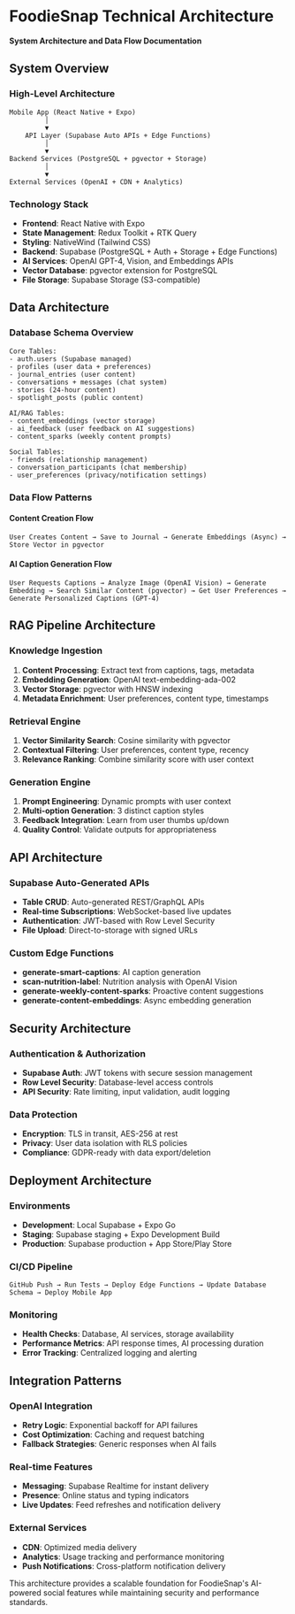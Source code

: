 # FoodieSnap Technical Architecture

**System Architecture and Data Flow Documentation**

## System Overview

### High-Level Architecture
```
Mobile App (React Native + Expo)
         │
         ▼
    API Layer (Supabase Auto APIs + Edge Functions)
         │
         ▼
Backend Services (PostgreSQL + pgvector + Storage)
         │
         ▼
External Services (OpenAI + CDN + Analytics)
```

### Technology Stack
- **Frontend**: React Native with Expo
- **State Management**: Redux Toolkit + RTK Query  
- **Styling**: NativeWind (Tailwind CSS)
- **Backend**: Supabase (PostgreSQL + Auth + Storage + Edge Functions)
- **AI Services**: OpenAI GPT-4, Vision, and Embeddings APIs
- **Vector Database**: pgvector extension for PostgreSQL
- **File Storage**: Supabase Storage (S3-compatible)

## Data Architecture

### Database Schema Overview
```
Core Tables:
- auth.users (Supabase managed)
- profiles (user data + preferences)
- journal_entries (user content)
- conversations + messages (chat system)
- stories (24-hour content)
- spotlight_posts (public content)

AI/RAG Tables:
- content_embeddings (vector storage)
- ai_feedback (user feedback on AI suggestions)
- content_sparks (weekly content prompts)

Social Tables:
- friends (relationship management)
- conversation_participants (chat membership)
- user_preferences (privacy/notification settings)
```

### Data Flow Patterns

#### Content Creation Flow
```
User Creates Content → Save to Journal → Generate Embeddings (Async) → Store Vector in pgvector
```

#### AI Caption Generation Flow  
```
User Requests Captions → Analyze Image (OpenAI Vision) → Generate Embedding → Search Similar Content (pgvector) → Get User Preferences → Generate Personalized Captions (GPT-4)
```

## RAG Pipeline Architecture

### Knowledge Ingestion
1. **Content Processing**: Extract text from captions, tags, metadata
2. **Embedding Generation**: OpenAI text-embedding-ada-002
3. **Vector Storage**: pgvector with HNSW indexing
4. **Metadata Enrichment**: User preferences, content type, timestamps

### Retrieval Engine
1. **Vector Similarity Search**: Cosine similarity with pgvector
2. **Contextual Filtering**: User preferences, content type, recency
3. **Relevance Ranking**: Combine similarity score with user context

### Generation Engine
1. **Prompt Engineering**: Dynamic prompts with user context
2. **Multi-option Generation**: 3 distinct caption styles
3. **Feedback Integration**: Learn from user thumbs up/down
4. **Quality Control**: Validate outputs for appropriateness

## API Architecture

### Supabase Auto-Generated APIs
- **Table CRUD**: Auto-generated REST/GraphQL APIs
- **Real-time Subscriptions**: WebSocket-based live updates
- **Authentication**: JWT-based with Row Level Security
- **File Upload**: Direct-to-storage with signed URLs

### Custom Edge Functions
- **generate-smart-captions**: AI caption generation
- **scan-nutrition-label**: Nutrition analysis with OpenAI Vision
- **generate-weekly-content-sparks**: Proactive content suggestions
- **generate-content-embeddings**: Async embedding generation

## Security Architecture

### Authentication & Authorization
- **Supabase Auth**: JWT tokens with secure session management
- **Row Level Security**: Database-level access controls
- **API Security**: Rate limiting, input validation, audit logging

### Data Protection
- **Encryption**: TLS in transit, AES-256 at rest
- **Privacy**: User data isolation with RLS policies
- **Compliance**: GDPR-ready with data export/deletion

## Deployment Architecture

### Environments
- **Development**: Local Supabase + Expo Go
- **Staging**: Supabase staging + Expo Development Build
- **Production**: Supabase production + App Store/Play Store

### CI/CD Pipeline
```
GitHub Push → Run Tests → Deploy Edge Functions → Update Database Schema → Deploy Mobile App
```

### Monitoring
- **Health Checks**: Database, AI services, storage availability
- **Performance Metrics**: API response times, AI processing duration
- **Error Tracking**: Centralized logging and alerting

## Integration Patterns

### OpenAI Integration
- **Retry Logic**: Exponential backoff for API failures
- **Cost Optimization**: Caching and request batching
- **Fallback Strategies**: Generic responses when AI fails

### Real-time Features
- **Messaging**: Supabase Realtime for instant delivery
- **Presence**: Online status and typing indicators
- **Live Updates**: Feed refreshes and notification delivery

### External Services
- **CDN**: Optimized media delivery
- **Analytics**: Usage tracking and performance monitoring
- **Push Notifications**: Cross-platform notification delivery

This architecture provides a scalable foundation for FoodieSnap's AI-powered social features while maintaining security and performance standards. 